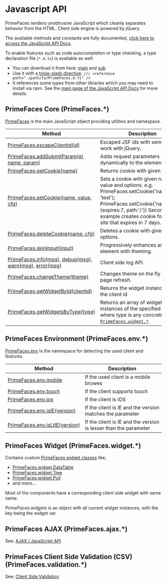# Javascript API

PrimeFaces renders unobtrusive JavaScript which cleanly separates behavior from the HTML. Client side engine is powered by jQuery.

The available methods and constants are fully documented, [click here to access the JavaScript API Docs](../jsdocs/index.html).

To enable features such as code autocompletion or type checking, a type declaration file (`*.d.ts`) is available as well:

* You can download it from here: [main](../PrimeFaces.d.ts) and [sub](../PrimeFaces-module.d.ts)
* Use it with a
  [triple-slash directive](https://www.typescriptlang.org/docs/handbook/triple-slash-directives.html#-reference-path-):
  `/// <reference path="./path/to/PrimeFaces.d.ts" />`
* It references some types from other libraries which you may need to install via npm. See the
  [main page of the JavaScript API Docs](../jsdocs/index.html) for more details.

## PrimeFaces Core (PrimeFaces.*)

[PrimeFaces](../jsdocs/modules/primefaces.html) is the main JavaScript object providing utilities and namespace.

| Method | Description |
| --- | --- |
[PrimeFaces.escapeClientId(id)](../jsdocs/modules/primefaces.html#escapeclientid) | Escaped JSF ids with semi colon to work with jQuery.
[PrimeFaces.addSubmitParam(el, name, param)](../jsdocs/modules/primefaces.html#addsubmitparam) | Adds request parameters dynamically to the element.
[PrimeFaces.getCookie(name)](../jsdocs/modules/primefaces.html#getcookie) | Returns cookie with given name.
[PrimeFaces.setCookie(name, value, cfg)](../jsdocs/modules/primefaces.html#setcookie) | Sets a cookie with given name, value and options. e.g. PrimeFaces.setCookie('name', 'test'); PrimeFaces.setCookie('name','test',{expires:7, path:'/'}) Second example creates cookie for entire site that expires in 7 days.
[PrimeFaces.deleteCookie(name, cfg)](../jsdocs/modules/primefaces.html#deletecookie) | Deletes a cookie with given and and options.
[PrimeFaces.skinInput(input)](../jsdocs/modules/primefaces.html#skininput) | Progressively enhances an input element with theming.
[PrimeFaces.info(msg)](../jsdocs/modules/primefaces.html#info), [debug(msg)](../jsdocs/modules/primefaces.html#debug), [warn(msg)](../jsdocs/modules/primefaces.html#warn), [error(msg)](../jsdocs/modules/primefaces.html#error) | Client side log API.
[PrimeFaces.changeTheme(theme)](../jsdocs/modules/primefaces.html#changetheme) | Changes theme on the fly with no page refresh.
[PrimeFaces.getWidgetById(clientid)](../jsdocs/modules/primefaces.html#getwidgetbyid) | Returns the widget instance from the client id
[PrimeFaces.getWidgetsByType(type)](../jsdocs/modules/primefaces.html#getwidgetsbytype) | Returns an array of widget instances of the specified type, where type is any concrete class of [`PrimeFaces.widget.*`](../jsdocs/modules/primefaces.widget.html).

## PrimeFaces Environment (PrimeFaces.env.*)

[PrimeFaces.env](../jsdocs/modules/primefaces.env.html) is the namespace for detecting the used client and features.

| Method | Description |
| --- | --- |
[PrimeFaces.env.mobile](../jsdocs/modules/primefaces.env.html#mobile) | If the used client is a mobile browes
[PrimeFaces.env.touch](../jsdocs/modules/primefaces.env.html#touch) | If the client supports touch
[PrimeFaces.env.ios](../jsdocs/modules/primefaces.env.html#ios) | If the client is iOS
[PrimeFaces.env.isIE(version)](../jsdocs/modules/primefaces.env.html#isie) | If the client is IE and the version matches the parameter
[PrimeFaces.env.isLtIE(version)](../jsdocs/modules/primefaces.env.html#isltie) | If the client is IE and the version is lesser than the parameter

## PrimeFaces Widget (PrimeFaces.widget.*)

Contains custom [PrimeFaces widget classes](../jsdocs/modules/primefaces.widget.html) like;

- [PrimeFaces.widget.DataTable](../jsdocs/classes/primefaces.widget.datatable.html)
- [PrimeFaces.widget.Tree](../jsdocs/classes/primefaces.widget.basetree.html)
- [PrimeFaces.widget.Poll](../jsdocs/classes/primefaces.widget.poll.html)
- and more...

Most of the components have a corresponding client side widget with same name.

_PrimeFaces.widgets_ is an object with all current widget instances, with the key being the widget var.

## PrimeFaces AJAX (PrimeFaces.ajax.*)

See: [AJAX / JavaScript API](/ajax/javascriptApi.md)

## PrimeFaces Client Side Validation (CSV) (PrimeFaces.validation.*)

See: [Client Side Validation](/core/csvJavascriptAPI.md)


